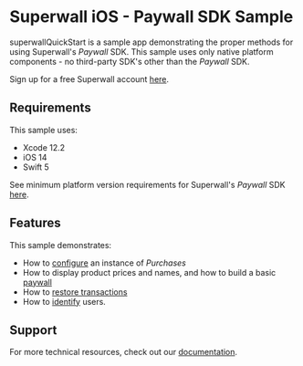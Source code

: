 #  Superwall iOS - Paywall SDK Sample

superwallQuickStart is a sample app demonstrating the proper methods for using Superwall's *Paywall* SDK. This sample uses only native platform components - no third-party SDK's other than the *Paywall* SDK.

Sign up for a free Superwall account [here](https://superwall.me).

## Requirements

This sample uses:

- Xcode 12.2
- iOS 14
- Swift 5

See minimum platform version requirements for Superwall's *Paywall* SDK [here](https://docs.superwall.me/docs/ios#requirements).

## Features

This sample demonstrates:

- How to [configure](superwallQuickStart/AppDelegate.swift) an instance of *Purchases*
- How to display product prices and names, and how to build a basic [paywall](superwallQuickStart/ViewController.swift)
- How to [restore transactions](superwallQuickStart/ViewController.swift)
- How to [identify](superwallQuickStart/ViewController.swift) users.

## Support

For more technical resources, check out our [documentation](https://docs.superwall/me).